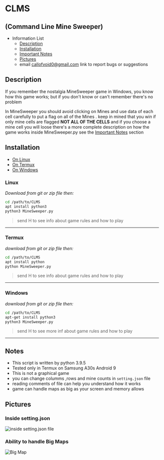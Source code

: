 # CLMS
(Command Line Mine Sweeper)
------------------------------

* Information List
  * [Description](#Description)
  * [Installation](#Installation)
  * [Important Notes](#Notes)
  * [Pictures](#Pictures)
  * email <callofvoid0@gmail.com> link to report bugs or suggestions

## Description
If you remember the nostalgia MineSweeper game
in Windows, you know how this game works;
but if you don't know or can't remember there's no problem

In MineSweeper you should avoid clicking on Mines
and use data of each cell carefully to put a flag 
on all of the Mines .
keep in mined that you win if only mine cells are flagged __NOT ALL OF THE CELLS__
and if you choose a mine cell you will loose
there's a more complete description on how the game works inside MineSweeper.py
see the [Important Notes](#Notes) section

## Installation
* [On Linux](#Linux)
* [On Termux](#Termux)
* [On Windows](#Windows)


### Linux
_Download from git or zip file then:_
```bash
cd /path/to/CLMS
apt install python3
python3 MineSweeper.py
```
> send H to see info about game rules and how to play
-----------------------------------------------------



### Termux
_download from git or zip file then:_
```bash
cd /path/to/CLMS
apt install python
python MineSweeper.py
```
> send H to see info about game rules and how to play
-----------------------------------------------------



### Windows
_download from git or zip file then:_
```bash
cd /path/to/CLMS
apt-get install python3
python3 MineSweeper.py
```
> send H to see more inf about game rules and how to play
---------------------------------------------------------

## Notes
- This script is written by python 3.9.5
- Tested only in Termux on Samsung A30s Android 9
- This is not a graphical game 
- you can change columms ,rows and mine counts in `setting.json` file
- reading comments of file can help you understand how it works
- game can handle maps as big as your screen and memory allows


## Pictures
### Inside setting.json
![inside setting.json file](PICTURES/setting-json.jpg "inside setting.json file")
### Ability to handle Big Maps
![Big Map](PICTURES/big-map.jpg "handling big maps")

